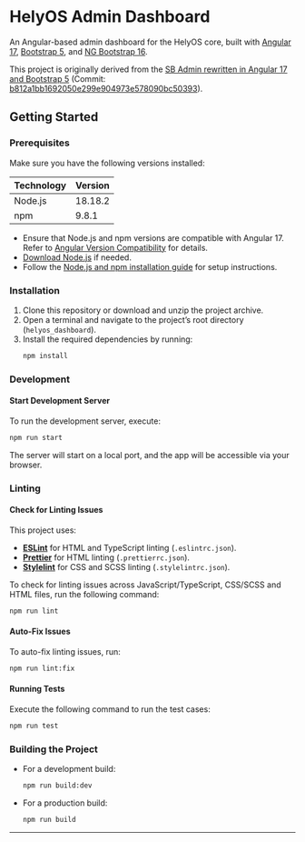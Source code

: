 # HelyOS Admin Dashboard

An Angular-based admin dashboard for the HelyOS core, built with [Angular 17](https://v17.angular.io/docs/), [Bootstrap 5](https://getbootstrap.com/docs/5.0/), and [NG Bootstrap 16](https://ng-bootstrap.github.io/releases/16.x/#/home).

This project is originally derived from the [SB Admin rewritten in Angular 17 and Bootstrap 5](https://github.com/start-angular/SB-Admin-BS4-Angular-8) (Commit: [b812a1bb1692050e299e904973e578090bc50393](https://github.com/start-angular/SB-Admin-BS4-Angular-8/tree/b812a1bb1692050e299e904973e578090bc50393)).

## Getting Started

### Prerequisites

Make sure you have the following versions installed:

| Technology | Version |
| ---------- | ------- |
| Node.js    | 18.18.2 |
| npm        | 9.8.1   |

- Ensure that Node.js and npm versions are compatible with Angular 17. Refer to [Angular Version Compatibility](https://angular.dev/reference/versions) for details.
- [Download Node.js](https://nodejs.org/download/release/) if needed.
- Follow the [Node.js and npm installation guide](https://docs.npmjs.com/downloading-and-installing-node-js-and-npm) for setup instructions.

### Installation

1. Clone this repository or download and unzip the project archive.
2. Open a terminal and navigate to the project’s root directory (`helyos_dashboard`).
3. Install the required dependencies by running:
   ```bash
   npm install
   ```

### Development

#### Start Development Server

To run the development server, execute:

```bash
npm run start
```

The server will start on a local port, and the app will be accessible via your browser.

### Linting

#### Check for Linting Issues

This project uses:

- **[ESLint](https://eslint.org/)** for HTML and TypeScript linting (`.eslintrc.json`).
- **[Prettier](https://prettier.io/)** for HTML linting (`.prettierrc.json`).
- **[Stylelint](https://stylelint.io/)** for CSS and SCSS linting (`.stylelintrc.json`).

To check for linting issues across JavaScript/TypeScript, CSS/SCSS and HTML files, run the following command:

```bash
npm run lint
```

#### Auto-Fix Issues

To auto-fix linting issues, run:

```bash
npm run lint:fix
```

#### Running Tests

Execute the following command to run the test cases:

```bash
npm run test
```

### Building the Project

- For a development build:
  ```bash
  npm run build:dev
  ```
- For a production build:
  ```bash
  npm run build
  ```

---
